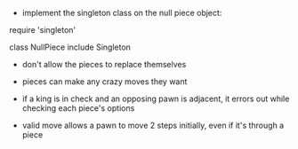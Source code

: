 - implement the singleton class on the null piece object:

require 'singleton'

class NullPiece
  include Singleton

- don't allow the pieces to replace themselves

- pieces can make any crazy moves they want

- if a king is in check and an opposing pawn is adjacent, it errors out while checking each piece's options

- valid move allows a pawn to move 2 steps initially, even if it's through a piece
